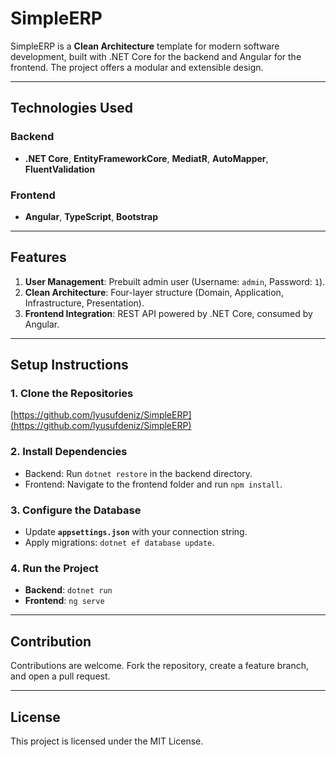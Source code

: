 
# SimpleERP 

SimpleERP is a **Clean Architecture** template for modern software development, built with .NET Core for the backend and Angular for the frontend. The project offers a modular and extensible design.

---

## Technologies Used

### Backend
- **.NET Core**, **EntityFrameworkCore**, **MediatR**, **AutoMapper**, **FluentValidation**

### Frontend
- **Angular**, **TypeScript**, **Bootstrap**

---

## Features

1. **User Management**: Prebuilt admin user (Username: `admin`, Password: `1`).
2. **Clean Architecture**: Four-layer structure (Domain, Application, Infrastructure, Presentation).
3. **Frontend Integration**: REST API powered by .NET Core, consumed by Angular.

---

## Setup Instructions

### 1. Clone the Repositories
 [https://github.com/lyusufdeniz/SimpleERP](https://github.com/lyusufdeniz/SimpleERP)


### 2. Install Dependencies
- Backend: Run `dotnet restore` in the backend directory.
- Frontend: Navigate to the frontend folder and run `npm install`.

### 3. Configure the Database
- Update **`appsettings.json`** with your connection string.
- Apply migrations: `dotnet ef database update`.

### 4. Run the Project
- **Backend**: `dotnet run`
- **Frontend**: `ng serve`

---

## Contribution

Contributions are welcome. Fork the repository, create a feature branch, and open a pull request.

---

## License

This project is licensed under the MIT License.
